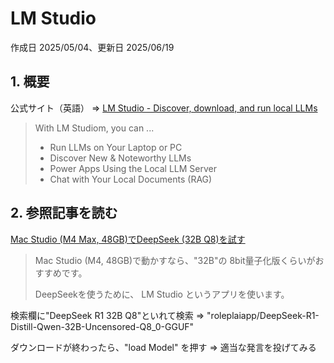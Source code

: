 # LM Studio

作成日 2025/05/04、更新日 2025/06/19

## 1. 概要

公式サイト（英語） => [LM Studio - Discover, download, and run local LLMs](https://lmstudio.ai/)

> With LM Studiom, you can ...
>
>- Run LLMs on Your Laptop or PC
>- Discover New & Noteworthy LLMs
>- Power Apps Using the Local LLM Server
>- Chat with Your Local Documents (RAG)

## 2. 参照記事を読む

[Mac Studio (M4 Max, 48GB)でDeepSeek (32B Q8)を試す](https://note.com/ari_gadgeter/n/nb43cbf0e4662)

> Mac Studio (M4, 48GB)で動かすなら、"32B"の 8bit量子化版くらいがおすすめです。
>
> DeepSeekを使うために、 LM Studio というアプリを使います。

検索欄に"DeepSeek R1 32B Q8"といれて検索 => "roleplaiapp/DeepSeek-R1-Distill-Qwen-32B-Uncensored-Q8_0-GGUF"

ダウンロードが終わったら、"load Model" を押す => 適当な発言を投げてみる
